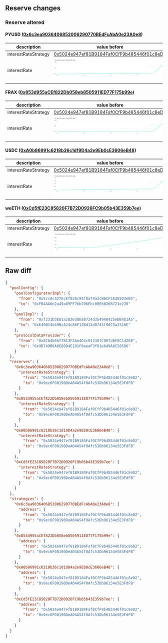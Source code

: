 ## Reserve changes

### Reserve altered

#### PYUSD ([0x6c3ea9036406852006290770BEdFcAbA0e23A0e8](https://etherscan.io/address/0x6c3ea9036406852006290770BEdFcAbA0e23A0e8))

| description | value before | value after |
| --- | --- | --- |
| interestRateStrategy | [0x5024e947ef81B9184Faf0CfF9b485446f01c8eD2](https://etherscan.io/address/0x5024e947ef81B9184Faf0CfF9b485446f01c8eD2) | [0x9ec6F08190DeA04A54f8Afc53Db96134e5E3FdFB](https://etherscan.io/address/0x9ec6F08190DeA04A54f8Afc53Db96134e5E3FdFB) |
| interestRate | ![before](/.assets/e8194ecd85ebd607c0dbaba5f97db30789e4eb65.svg) | ![after](/.assets/698c0523edf2d10c893f78e85856abe6474ec8c0.svg) |

#### FRAX ([0x853d955aCEf822Db058eb8505911ED77F175b99e](https://etherscan.io/address/0x853d955aCEf822Db058eb8505911ED77F175b99e))

| description | value before | value after |
| --- | --- | --- |
| interestRateStrategy | [0x5024e947ef81B9184Faf0CfF9b485446f01c8eD2](https://etherscan.io/address/0x5024e947ef81B9184Faf0CfF9b485446f01c8eD2) | [0x9ec6F08190DeA04A54f8Afc53Db96134e5E3FdFB](https://etherscan.io/address/0x9ec6F08190DeA04A54f8Afc53Db96134e5E3FdFB) |
| interestRate | ![before](/.assets/e8194ecd85ebd607c0dbaba5f97db30789e4eb65.svg) | ![after](/.assets/698c0523edf2d10c893f78e85856abe6474ec8c0.svg) |

#### USDC ([0xA0b86991c6218b36c1d19D4a2e9Eb0cE3606eB48](https://etherscan.io/address/0xA0b86991c6218b36c1d19D4a2e9Eb0cE3606eB48))

| description | value before | value after |
| --- | --- | --- |
| interestRateStrategy | [0x5024e947ef81B9184Faf0CfF9b485446f01c8eD2](https://etherscan.io/address/0x5024e947ef81B9184Faf0CfF9b485446f01c8eD2) | [0x9ec6F08190DeA04A54f8Afc53Db96134e5E3FdFB](https://etherscan.io/address/0x9ec6F08190DeA04A54f8Afc53Db96134e5E3FdFB) |
| interestRate | ![before](/.assets/6f8d1985084d7dd0676f65709ceffa1636d929ba.svg) | ![after](/.assets/d3deecf13c4c8cf5315119becd7e4ac642fbb9b3.svg) |

#### weETH ([0xCd5fE23C85820F7B72D0926FC9b05b43E359b7ee](https://etherscan.io/address/0xCd5fE23C85820F7B72D0926FC9b05b43E359b7ee))

| description | value before | value after |
| --- | --- | --- |
| interestRateStrategy | [0x5024e947ef81B9184Faf0CfF9b485446f01c8eD2](https://etherscan.io/address/0x5024e947ef81B9184Faf0CfF9b485446f01c8eD2) | [0x9ec6F08190DeA04A54f8Afc53Db96134e5E3FdFB](https://etherscan.io/address/0x9ec6F08190DeA04A54f8Afc53Db96134e5E3FdFB) |
| interestRate | ![before](/.assets/1985d05d586d36bde6b1dc240afd52f612ac7623.svg) | ![after](/.assets/76bc4f4b20b9999f35bcaaec1495830a5ea0aafa.svg) |

## Raw diff

```json
{
  "poolConfig": {
    "poolConfiguratorImpl": {
      "from": "0x5ccAc427EcEf826c94f8a79a3cB6CF5A385D3eB5",
      "to": "0xFB4AA6e2a49a09FF7bb706Ebc00E6826B721e230"
    },
    "poolImpl": {
      "from": "0xf231D3E81a282638E88724d354940425eDB4b1A5",
      "to": "0xE49B14e49BcA24c86F12Bd13dD743f90C5a2516E"
    },
    "protocolDataProvider": {
      "from": "0x8Cb4b66f7B13F2Ae4D3c91338fC007dbF8C14208",
      "to": "0x9B749B6A0E80D4E101F8aeaF3f01e649A8C58586"
    }
  },
  "reserves": {
    "0x6c3ea9036406852006290770BEdFcAbA0e23A0e8": {
      "interestRateStrategy": {
        "from": "0x5024e947ef81B9184Faf0CfF9b485446f01c8eD2",
        "to": "0x9ec6F08190DeA04A54f8Afc53Db96134e5E3FdFB"
      }
    },
    "0x853d955aCEf822Db058eb8505911ED77F175b99e": {
      "interestRateStrategy": {
        "from": "0x5024e947ef81B9184Faf0CfF9b485446f01c8eD2",
        "to": "0x9ec6F08190DeA04A54f8Afc53Db96134e5E3FdFB"
      }
    },
    "0xA0b86991c6218b36c1d19D4a2e9Eb0cE3606eB48": {
      "interestRateStrategy": {
        "from": "0x5024e947ef81B9184Faf0CfF9b485446f01c8eD2",
        "to": "0x9ec6F08190DeA04A54f8Afc53Db96134e5E3FdFB"
      }
    },
    "0xCd5fE23C85820F7B72D0926FC9b05b43E359b7ee": {
      "interestRateStrategy": {
        "from": "0x5024e947ef81B9184Faf0CfF9b485446f01c8eD2",
        "to": "0x9ec6F08190DeA04A54f8Afc53Db96134e5E3FdFB"
      }
    }
  },
  "strategies": {
    "0x6c3ea9036406852006290770BEdFcAbA0e23A0e8": {
      "address": {
        "from": "0x5024e947ef81B9184Faf0CfF9b485446f01c8eD2",
        "to": "0x9ec6F08190DeA04A54f8Afc53Db96134e5E3FdFB"
      }
    },
    "0x853d955aCEf822Db058eb8505911ED77F175b99e": {
      "address": {
        "from": "0x5024e947ef81B9184Faf0CfF9b485446f01c8eD2",
        "to": "0x9ec6F08190DeA04A54f8Afc53Db96134e5E3FdFB"
      }
    },
    "0xA0b86991c6218b36c1d19D4a2e9Eb0cE3606eB48": {
      "address": {
        "from": "0x5024e947ef81B9184Faf0CfF9b485446f01c8eD2",
        "to": "0x9ec6F08190DeA04A54f8Afc53Db96134e5E3FdFB"
      }
    },
    "0xCd5fE23C85820F7B72D0926FC9b05b43E359b7ee": {
      "address": {
        "from": "0x5024e947ef81B9184Faf0CfF9b485446f01c8eD2",
        "to": "0x9ec6F08190DeA04A54f8Afc53Db96134e5E3FdFB"
      }
    }
  }
}
```